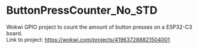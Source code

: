 # ButtonPressCounter_No_STD
Wokwi GPIO project to count the amount of button presses on a ESP32-C3 board.  
Link to project: https://wokwi.com/projects/419637288821504001

